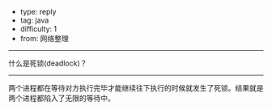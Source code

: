 - type: reply
- tag: java
- difficulty:  1
- from: 网络整理

--------

什么是死锁(deadlock)？

---------

两个进程都在等待对方执行完毕才能继续往下执行的时候就发生了死锁。结果就是两个进程都陷入了无限的等待中。

